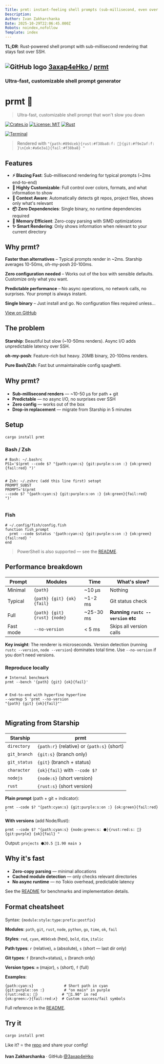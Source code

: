 ```yaml
---
Title: prmt: instant-feeling shell prompts (sub-millisecond, even over SSH)
Description: 
Author: Ivan Zakharchanka
Date: 2025-10-29T22:06:45.000Z
Robots: noindex,nofollow
Template: index
---
```

<p><strong>TL;DR</strong>: Rust-powered shell prompt with sub-millisecond rendering that stays fast over SSH.</p>


<div class="ltag-github-readme-tag">
  <div class="readme-overview">
    <h2>
      <img src="https://media2.dev.to/dynamic/image/width=800%2Cheight=%2Cfit=scale-down%2Cgravity=auto%2Cformat=auto/https%3A%2F%2Fassets.dev.to%2Fassets%2Fgithub-logo-5a155e1f9a670af7944dd5e12375bc76ed542ea80224905ecaf878b9157cdefc.svg" alt="GitHub logo">
      <a href="https://github.com/3axap4eHko" rel="noopener noreferrer">
        3axap4eHko
      </a> / <a href="https://github.com/3axap4eHko/prmt" rel="noopener noreferrer">
        prmt
      </a>
    </h2>
    <h3>
      Ultra-fast, customizable shell prompt generator
    </h3>
  </div>
  <div class="ltag-github-body">
    
<div id="readme" class="md">
<div class="markdown-heading">
<h1 class="heading-element">prmt 🚀</h1>
</div>
<blockquote>
<p>Ultra-fast, customizable shell prompt that won't slow you down</p>
</blockquote>
<p><a href="https://crates.io/crates/prmt" rel="nofollow noopener noreferrer"><img src="https://camo.githubusercontent.com/158ca8a922fb36be87a368d289f9d92a4b9a8e44a8d1d0c036944222fdec8a52/68747470733a2f2f696d672e736869656c64732e696f2f6372617465732f762f70726d742e737667" alt="Crates.io"></a>
<a href="https://opensource.org/licenses/MIT" rel="nofollow noopener noreferrer"><img src="https://camo.githubusercontent.com/6cd0120cc4c5ac11d28b2c60f76033b52db98dac641de3b2644bb054b449d60c/68747470733a2f2f696d672e736869656c64732e696f2f62616467652f4c6963656e73652d4d49542d79656c6c6f772e737667" alt="License: MIT"></a>
<a href="https://www.rust-lang.org" rel="nofollow noopener noreferrer"><img src="https://camo.githubusercontent.com/ed707fc0dcfc871765a860d716f0816f298779cd107aa9c3399b081b762e93cc/68747470733a2f2f696d672e736869656c64732e696f2f62616467652f727573742d323032342d6f72616e67652e737667" alt="Rust"></a></p>
<p><a rel="noopener noreferrer" href="https://github.com/3axap4eHko/prmt/./terminal.png"><img src="https://media2.dev.to/dynamic/image/width=800%2Cheight=%2Cfit=scale-down%2Cgravity=auto%2Cformat=auto/https%3A%2F%2Fgithub.com%2F3axap4eHko%2Fprmt%2F.%2Fterminal.png" alt="Terminal"></a></p>
<blockquote>
<p>Rendered with <code>"{path:#89dceb}{rust:#f38ba8:f: 🦀}{git:#f9e2af:f: }\n{ok:#a6e3a1}{fail:#f38ba8} "</code></p>
</blockquote>
<div class="markdown-heading">
<h2 class="heading-element">Features</h2>
</div>
<ul>
<li>
<strong>⚡ Blazing Fast</strong>: Sub-millisecond rendering for typical prompts (~2ms end-to-end)</li>
<li>
<strong>🎨 Highly Customizable</strong>: Full control over colors, formats, and what information to show</li>
<li>
<strong>🚀 Context Aware</strong>: Automatically detects git repos, project files, shows only what's relevant</li>
<li>
<strong>📦 Zero Dependencies</strong>: Single binary, no runtime dependencies required</li>
<li>
<strong>🦀 Memory Efficient</strong>: Zero-copy parsing with SIMD optimizations</li>
<li>
<strong>✨ Smart Rendering</strong>: Only shows information when relevant to your current directory</li>
</ul>
<div class="markdown-heading">
<h2 class="heading-element">Why prmt?</h2>
</div>
<p><strong>Faster than alternatives</strong> – Typical prompts render in ~2ms. Starship averages 10-50ms, oh-my-posh 20-100ms.</p>
<p><strong>Zero configuration needed</strong> – Works out of the box with sensible defaults. Customize only what you want.</p>
<p><strong>Predictable performance</strong> – No async operations, no network calls, no surprises. Your prompt is always instant.</p>
<p><strong>Single binary</strong> – Just install and go. No configuration files required unless…</p>
</div>
  </div>
  <div class="gh-btn-container"><a class="gh-btn" href="https://github.com/3axap4eHko/prmt" rel="noopener noreferrer">View on GitHub</a></div>
</div>





<h2>
  
  
  The problem
</h2>

<p><strong>Starship</strong>: Beautiful but slow (~10-50ms renders). Async I/O adds unpredictable latency over SSH.</p>

<p><strong>oh-my-posh</strong>: Feature-rich but heavy. 20MB binary, 20-100ms renders.</p>

<p><strong>Pure Bash/Zsh</strong>: Fast but unmaintainable config spaghetti.</p>




<h2>
  
  
  Why prmt?
</h2>

<ul>
<li>
<strong>Sub-millisecond renders</strong> — ~10-50 µs for path + git</li>
<li>
<strong>Predictable</strong> — no async I/O, no surprises over SSH</li>
<li>
<strong>Zero config</strong> — works out of the box</li>
<li>
<strong>Drop-in replacement</strong> — migrate from Starship in 5 minutes</li>
</ul>




<h2>
  
  
  Setup
</h2>



<div class="highlight js-code-highlight">
<pre class="highlight shell"><code>cargo <span class="nb">install </span>prmt
</code></pre>

</div>



<h3>
  
  
  Bash / Zsh
</h3>



<div class="highlight js-code-highlight">
<pre class="highlight shell"><code><span class="c"># Bash: ~/.bashrc</span>
<span class="nv">PS1</span><span class="o">=</span><span class="s1">'$(prmt --code $? "{path:cyan:s} {git:purple:s:on :} {ok:green}{fail:red} ")'</span>

<span class="c"># Zsh: ~/.zshrc (add this line first)</span>
setopt PROMPT_SUBST
<span class="nv">PROMPT</span><span class="o">=</span><span class="s1">'$(prmt --code $? "{path:cyan:s} {git:purple:s:on :} {ok:green}{fail:red} ")'</span>
</code></pre>

</div>



<h3>
  
  
  Fish
</h3>



<div class="highlight js-code-highlight">
<pre class="highlight plaintext"><code># ~/.config/fish/config.fish
function fish_prompt
  prmt --code $status '{path:cyan:s} {git:purple:s:on :} {ok:green}{fail:red} '
end
</code></pre>

</div>



<blockquote>
<p>PowerShell is also supported — see the <a href="https://github.com/3axap4eHko/prmt#quick-start" rel="noopener noreferrer">README</a>.</p>
</blockquote>




<h2>
  
  
  Performance breakdown
</h2>

<div class="table-wrapper-paragraph"><table>
<thead>
<tr>
<th>Prompt</th>
<th>Modules</th>
<th>Time</th>
<th>What's slow?</th>
</tr>
</thead>
<tbody>
<tr>
<td>Minimal</td>
<td><code>{path}</code></td>
<td>~10 µs</td>
<td>Nothing</td>
</tr>
<tr>
<td>Typical</td>
<td><code>{path} {git} {ok}{fail}</code></td>
<td>~1-2 ms</td>
<td>Git status check</td>
</tr>
<tr>
<td>Full</td>
<td><code>{path} {git} {rust} {node}</code></td>
<td>~25-30 ms</td>
<td><strong>Running <code>rustc --version</code> etc</strong></td>
</tr>
<tr>
<td>Fast mode</td>
<td><code>--no-version</code></td>
<td>&lt; 5 ms</td>
<td>Skips all version calls</td>
</tr>
</tbody>
</table></div>

<p><strong>Key insight</strong>: The renderer is microseconds. Version detection (running <code>rustc --version</code>, <code>node --version</code>) dominates total time. Use <code>--no-version</code> if you don't need versions.</p>

<h3>
  
  
  Reproduce locally
</h3>



<div class="highlight js-code-highlight">
<pre class="highlight shell"><code><span class="c"># Internal benchmark</span>
prmt <span class="nt">--bench</span> <span class="s1">'{path} {git} {ok}{fail}'</span>

<span class="c"># End-to-end with hyperfine</span>
hyperfine <span class="nt">--warmup</span> 5 <span class="s1">'prmt --no-version "{path} {git} {ok}{fail}"'</span>
</code></pre>

</div>






<h2>
  
  
  Migrating from Starship
</h2>

<div class="table-wrapper-paragraph"><table>
<thead>
<tr>
<th>Starship</th>
<th>prmt</th>
</tr>
</thead>
<tbody>
<tr>
<td><code>directory</code></td>
<td>
<code>{path:r}</code> (relative) or <code>{path:s}</code> (short)</td>
</tr>
<tr>
<td><code>git_branch</code></td>
<td>
<code>{git:s}</code> (branch only)</td>
</tr>
<tr>
<td><code>git_status</code></td>
<td>
<code>{git}</code> (branch + status)</td>
</tr>
<tr>
<td><code>character</code></td>
<td>
<code>{ok}{fail}</code> with <code>--code $?</code>
</td>
</tr>
<tr>
<td><code>nodejs</code></td>
<td>
<code>{node:s}</code> (short version)</td>
</tr>
<tr>
<td><code>rust</code></td>
<td>
<code>{rust:s}</code> (short version)</td>
</tr>
</tbody>
</table></div>

<p><strong>Plain prompt</strong> (path + git + indicator):<br>
</p>

<div class="highlight js-code-highlight">
<pre class="highlight shell"><code>prmt <span class="nt">--code</span> <span class="nv">$?</span> <span class="s2">"{path:cyan:s} {git:purple:s:on :} {ok:green}{fail:red} "</span>
</code></pre>

</div>



<p><strong>With versions</strong> (add Node/Rust):<br>
</p>

<div class="highlight js-code-highlight">
<pre class="highlight shell"><code>prmt <span class="nt">--code</span> <span class="nv">$?</span> <span class="s2">"{path:cyan:s} {node:green:s: ⬢}{rust:red:s: 🦀}{git:purple} {ok}{fail} "</span>
</code></pre>

</div>



<p>Output: <code>projects ⬢20.5 🦀1.90 main ❯</code></p>




<h2>
  
  
  Why it's fast
</h2>

<ul>
<li>
<strong>Zero-copy parsing</strong> — minimal allocations</li>
<li>
<strong>Cached module detection</strong> — only checks relevant directories</li>
<li>
<strong>No async runtime</strong> — no Tokio overhead, predictable latency</li>
</ul>

<p>See the <a href="https://github.com/3axap4eHko/prmt#performance" rel="noopener noreferrer">README</a> for benchmarks and implementation details.</p>




<h2>
  
  
  Format cheatsheet
</h2>

<p>Syntax: <code>{module:style:type:prefix:postfix}</code></p>

<p><strong>Modules</strong>: <code>path</code>, <code>git</code>, <code>rust</code>, <code>node</code>, <code>python</code>, <code>go</code>, <code>time</code>, <code>ok</code>, <code>fail</code></p>

<p><strong>Styles</strong>: <code>red</code>, <code>cyan</code>, <code>#89dceb</code> (hex), <code>bold</code>, <code>dim</code>, <code>italic</code></p>

<p><strong>Path types</strong>: <code>r</code> (relative), <code>a</code> (absolute), <code>s</code> (short — last dir only)</p>

<p><strong>Git types</strong>: <code>f</code> (branch+status), <code>s</code> (branch only)</p>

<p><strong>Version types</strong>: <code>m</code> (major), <code>s</code> (short), <code>f</code> (full)</p>

<p><strong>Examples</strong>:<br>
</p>

<div class="highlight js-code-highlight">
<pre class="highlight shell"><code><span class="o">{</span>path:cyan:s<span class="o">}</span>              <span class="c"># Short path in cyan</span>
<span class="o">{</span>git:purple::on :<span class="o">}</span>         <span class="c"># "on main" in purple</span>
<span class="o">{</span>rust:red:s: 🦀<span class="o">}</span>           <span class="c"># "🦀1.90" in red</span>
<span class="o">{</span>ok:green:✓<span class="o">}{</span>fail:red:✗<span class="o">}</span>  <span class="c"># Custom success/fail symbols</span>
</code></pre>

</div>



<p>Full reference in the <a href="https://github.com/3axap4eHko/prmt#format-specification" rel="noopener noreferrer">README</a>.</p>




<h2>
  
  
  Try it
</h2>



<div class="highlight js-code-highlight">
<pre class="highlight shell"><code>cargo <span class="nb">install </span>prmt
</code></pre>

</div>



<p>Like it? ⭐ the <a href="https://github.com/3axap4eHko/prmt" rel="noopener noreferrer">repo</a> and share your config!</p>




<p><strong>Ivan Zakharchanka</strong> · GitHub <a href="https://github.com/3axap4eHko" rel="noopener noreferrer">@3axap4eHko</a></p>

